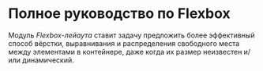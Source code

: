 Полное руководство по Flexbox
=============================

Модуль *Flexbox-лейаута* ставит задачу предложить более эффективный способ 
вёрстки, выравнивания и распределения свободного места между элементами в 
контейнере, даже когда их размер неизвестен и/или динамический.
